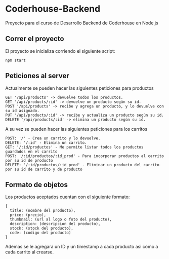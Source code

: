 # Coderhouse-Backend
Proyecto para el curso de Desarrollo Backend de Coderhouse en Node.js

## Correr el proyecto
  El proyecto se inicializa corriendo el siguiente script:
  ```
  npm start
  ```
## Peticiones al server

  Actualmente se pueden hacer las siguientes peticiones para productos
  ```
  GET '/api/products' -> devuelve todos los productos.
  GET '/api/products/:id' -> devuelve un producto según su id.
  POST '/api/products' -> recibe y agrega un producto, y lo devuelve con su id asignado.
  PUT '/api/products/:id' -> recibe y actualiza un producto según su id.
  DELETE '/api/products/:id' -> elimina un producto según su id.

  ```

  A su vez se pueden hacer las siguientes peticiones para los carritos
  ```
  POST: '/' - Crea un carrito y lo devuelve.
  DELETE: '/:id' - Elimina un carrito.
  GET: '/:id/productos' - Me permite listar todos los productos guardados en el carrito
  POST: '/:id/productos/:id_prod' - Para incorporar productos al carrito por su id de producto
  DELETE: '/:id/productos/:id_prod' - Eliminar un producto del carrito por su id de carrito y de producto

  ```
## Formato de objetos
  Los productos aceptados cuentan con el siguiente formato:
  
  ```
  {
    title: (nombre del producto),
    price: (precio),
    thumbnail: (url al logo o foto del producto),
    description: (descripcion del producto),
    stock: (stock del producto),
    code: (codigo del producto)
  }

  ```
  Ademas se le agregara un ID y un timestamp a cada producto asi como a cada carrito al crearse.
  
